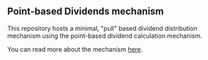 ## Point-based Dividends mechanism

This repository hosts a minimal, "pull" based dividend distribution mechanism using the point-based dividend calculation mechanism.

You can read more about the mechanism [here](https://wallet-ecosystem.notion.site/Point-based-Dividends-0b2cea681b184627bcbfc787a4255fe7).
